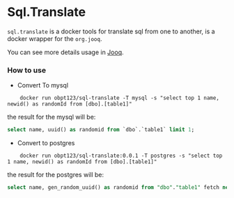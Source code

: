 # Sql.Translate

```sql.translate``` is a docker tools for translate sql from one to another, is a docker wrapper for the ```org.jooq```.


You can see more details usage in [Jooq](https://www.jooq.org/doc/3.1/manual/sql-building/sql-parser/sql-parser-cli/).



### How to use


* Convert To mysql

```
    docker run obpt123/sql-translate -T mysql -s "select top 1 name, newid() as randomId from [dbo].[table1]"
```

the result for the mysql will be:

```sql
select name, uuid() as randomid from `dbo`.`table1` limit 1;
```


* Convert to postgres
```
    docker run obpt123/sql-translate:0.0.1 -T postgres -s "select top 1 name, newid() as randomId from [dbo].[table1]"
```
the result for the postgres will be:

```sql
select name, gen_random_uuid() as randomid from "dbo"."table1" fetch next 1 rows only;
```

